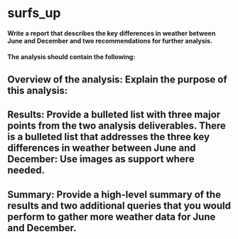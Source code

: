 # surfs_up

#### Write a report that describes the key differences in weather between June and December and two recommendations for further analysis.
#### The analysis should contain the following:
## Overview of the analysis: Explain the purpose of this analysis:

## Results: Provide a bulleted list with three major points from the two analysis deliverables. There is a bulleted list that addresses the three key differences in weather between June and December: Use images as support where needed.

## Summary: Provide a high-level summary of the results and two additional queries that you would perform to gather more weather data for June and December.
